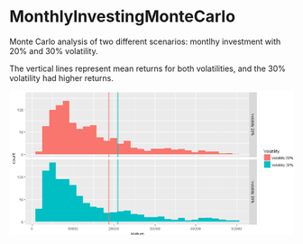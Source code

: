 # MonthlyInvestingMonteCarlo 

Monte Carlo analysis of two different scenarios: montlhy investment with 20% and 30% volatility.

The vertical lines represent mean returns for both volatilities, and the 30% volatility had higher returns.

![Volatility](https://github.com/KaroRonty/MonthlyInvestingMonteCarlo/blob/master/volatility_flat.PNG?raw=true)

